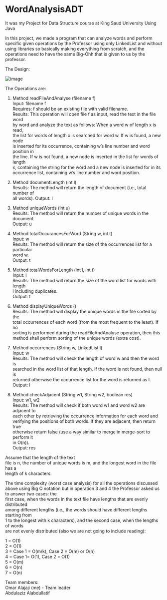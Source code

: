 # WordAnalysisADT
It was my Project for Data Structure course at King Saud University Using Java

In this project, we made a program that can analyze words and perform specific given operations by the Professor using only LinkedList and without using libraries so basically making everything from scratch, and the operations need to have the same Big-Ohh that is given to us by the professor. 

The Design:

  ![image](https://user-images.githubusercontent.com/72312883/204819036-fd8be949-34f2-43a8-bb59-68762052fd79.png)




The Operations are:
  1. Method readFileAndAnalyse (filename f)                                             
    Input: filename f                                    
    Requires: f should be an existing file with valid filename.                                    
    Results: This operation will open file f as input, read the text in the file word                                    
    by word and analyze the text as follows: When a word w of length x is read,                                    
    the list for words of length x is searched for word w. If w is found, a new node                                    
    is inserted for its occurrence, containing w’s line number and word position in                                    
    the line. If w is not found, a new node is inserted in the list for words of length                                    
    x, containing the string for the word and a new node is inserted for in its                                    
    occurrence list, containing w’s line number and word position.                                    
  
  2. Method documentLength (int l)                                    
    Results: The method will return the length of document (i.e., total number of                                    
    all words).
    Output: l
  
  3. Method uniqueWords (int u)                                    
    Results: The method will return the number of unique words in the document.                                    
    Output: u                                    
    
  4. Method totalOccurancesForWord (String w, int t)                                    
    Input: w                                    
    Results: The method will return the size of the occurrences list for a particular                                    
    word w.                                                                                                                                                
    Output: t                                                                                                           
    
  5. Method totalWordsForLength (int l, int t)                                                                        
    Input: l                                                                                                                                                
    Results: The method will return the size of the word list for words with length                                                                        
    l including duplicates.                                                                        
    Output: t                                                                        
                                        
  6. Method displayUniqueWords ()                                                                                                            
    Results: The method will display the unique words in the file sorted by the                                    
    total occurrences of each word (from the most frequent to the least). If no                                    
    sorting is performed during the readFileAndAnalyse operation, then this                                    
    method shall perform sorting of the unique words (extra cost).                                    
    
  7. Method occurrences (String w, LinkedList<WordOccurence> l)                                    
    Input: w                                    
    Results: The method will check the length of word w and then the word is                                    
    searched in the word list of that length. If the word is not found, then null is                                    
    returned otherwise the occurrence list for the word is returned as l.                                    
    Output: l                                    
    
  8. Method checkAdjacent (String w1, String w2, boolean res)                                    
    Input: w1, w2                                    
    Results: The method will check if both word w1 and word w2 are adjacent to                                    
    each other by retrieving the occurrence information for each word and                                    
    verifying the positions of both words. If they are adjacent, then return true                                    
    otherwise return false (use a way similar to merge in merge-sort to perform it                                    
    in O(n)).                                    
    Output: res                                    
    


Assume that the length of the text                                    
file is n, the number of unique words is m, and the longest word in the file has a                                    
length of k characters.                                    

The time complexity (worst case analysis) for all the operations discussed                                                                        
above using Big O notation but in operation 3 and 4 the Professor asked us to answer two cases: the                                    
first case, when the words in the text file have lengths that are evenly distributed                                    
among different lengths (i.e., the words should have different lengths starting from                                    
1 to the longest with k characters), and the second case, when the lengths of words                                    
are not evenly distributed (also we are not going to include reading):                                    

  1 = O(1)                                                                         
  2 = O(1)                                                                        
  3 = Case 1 = O(m/k), Case 2 = O(m) or O(n)                                                                        
  4 = Case 1= O(1), Case 2 = O(1)                                                                         
  5 = O(m)                                                                        
  6 = O(n)                                                                        
  7 = O(n)                                                                        
  
Team members:                                             
  Omar Alajaji (me) - Team leader                                             
  Abdulaziz Alabdullatif
